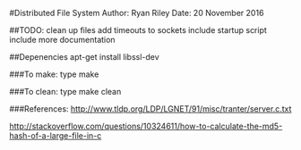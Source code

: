 #Distributed File System
Author: Ryan Riley
Date: 20 November 2016

##TODO:
clean up files
add timeouts to sockets
include startup script
include more documentation

##Depenencies
apt-get install libssl-dev

###To make:
type make

###To clean:
type make clean


###References:
http://www.tldp.org/LDP/LGNET/91/misc/tranter/server.c.txt

http://stackoverflow.com/questions/10324611/how-to-calculate-the-md5-hash-of-a-large-file-in-c
